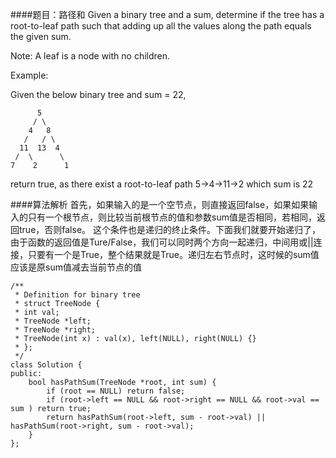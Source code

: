 ####题目：路径和
Given a binary tree and a sum, determine if the tree has a root-to-leaf path such that adding up all the values along the path equals the given sum.

Note: A leaf is a node with no children.

Example:

Given the below binary tree and sum = 22,
```
      5
     / \
    4   8
   /   / \
  11  13  4
 /  \      \
7    2      1
```

return true, as there exist a root-to-leaf path 5->4->11->2 which sum is 22

####算法解析
首先，如果输入的是一个空节点，则直接返回false，如果如果输入的只有一个根节点，则比较当前根节点的值和参数sum值是否相同，若相同，返回true，否则false。 这个条件也是递归的终止条件。下面我们就要开始递归了，由于函数的返回值是Ture/False，我们可以同时两个方向一起递归，中间用或||连接，只要有一个是True，整个结果就是True。递归左右节点时，这时候的sum值应该是原sum值减去当前节点的值
```
/**
 * Definition for binary tree
 * struct TreeNode {
 * int val;
 * TreeNode *left;
 * TreeNode *right;
 * TreeNode(int x) : val(x), left(NULL), right(NULL) {}
 * };
 */
class Solution {
public:
    bool hasPathSum(TreeNode *root, int sum) {
        if (root == NULL) return false;
        if (root->left == NULL && root->right == NULL && root->val == sum ) return true;
        return hasPathSum(root->left, sum - root->val) || hasPathSum(root->right, sum - root->val);
    }
};
```
